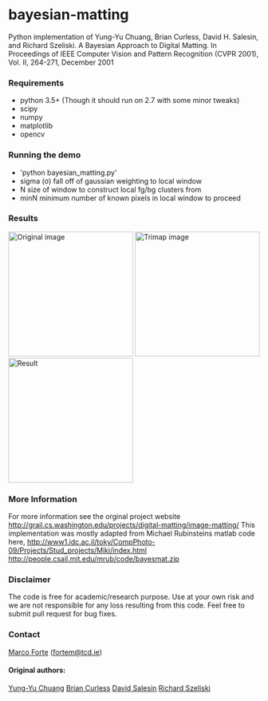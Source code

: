 # bayesian-matting
Python implementation of Yung-Yu Chuang, Brian Curless, David H. Salesin, and Richard Szeliski. A Bayesian Approach to Digital Matting. In Proceedings of IEEE Computer Vision and Pattern Recognition (CVPR 2001), Vol. II, 264-271, December 2001


### Requirements
- python 3.5+ (Though it should run on 2.7 with some minor tweaks)
- scipy
- numpy
- matplotlib
- opencv

### Running the demo
- 'python bayesian_matting.py'
-  sigma (σ) fall off of gaussian weighting to local window
-  N size of window to construct local fg/bg clusters from
-  minN minimum number of known pixels in local window to proceed


### Results
<img alt="Original image" src="https://github.com/MarcoForte/bayesian-matting/blob/master/gandalf.png" width="250">
<img alt="Trimap image" src="https://github.com/MarcoForte/bayesian-matting/blob/master/gandalfTrimap.png" width="250">
<img alt="Result" src="https://github.com/MarcoForte/bayesian-matting/blob/master/gandalfAlpha.png" width="250">



### More Information

For more information see the orginal project website http://grail.cs.washington.edu/projects/digital-matting/image-matting/
This implementation was mostly adapted from Michael Rubinsteins matlab code here, 
http://www1.idc.ac.il/toky/CompPhoto-09/Projects/Stud_projects/Miki/index.html
http://people.csail.mit.edu/mrub/code/bayesmat.zip

### Disclaimer

The code is free for academic/research purpose. Use at your own risk and we are not responsible for any loss resulting from this code. Feel free to submit pull request for bug fixes.

### Contact 
[Marco Forte](https://marcoforte.github.io/) (fortem@tcd.ie)  

#### Original authors:  
[Yung-Yu Chuang](http://www.cs.washington.edu/homes/cyy) 
[Brian Curless](http://www.cs.washington.edu/homes/curless)
[David Salesin](http://www.cs.washington.edu/homes/salesin)
[Richard Szeliski](http://www.research.microsoft.com/~szeliski)
